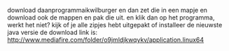 
download daanprogrammaikwilburger en dan zet die in een mapje en download ook de mappen en pak die uit. en klik dan op het programma, werkt het niet? kijk of je alle zipjes hebt uitgepakt of installeer de nieuwste java versie de download link is:
http://www.mediafire.com/folder/o9jmldjkwqykv/application.linux64

